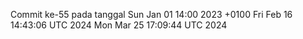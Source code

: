 Commit ke-55 pada tanggal Sun Jan 01 14:00 2023 +0100
Fri Feb 16 14:43:06 UTC 2024
Mon Mar 25 17:09:44 UTC 2024
